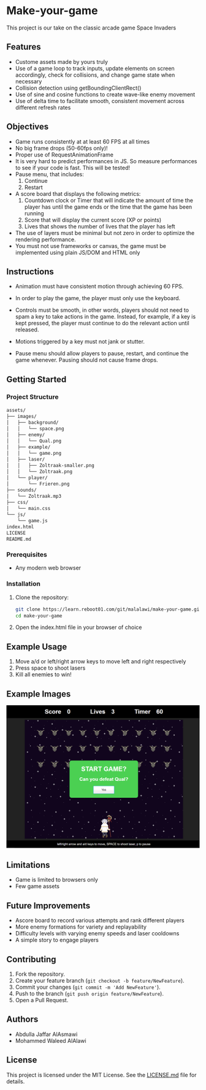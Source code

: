 # Make-your-game

This project is our take on the classic arcade game Space Invaders

## Features
- Custome assets made by yours truly
- Use of a game loop to track inputs, update elements on screen accordingly,
check for collisions, and change game state when necessary
- Collision detection using getBoundingClientRect()
- Use of sine and cosine functions to create wave-like enemy movement
- Use of delta time to facilitate smooth, consistent movement across different refresh rates

## Objectives
- Game runs consistently at at least 60 FPS at all times
- No big frame drops (50-60fps only)!
- Proper use of RequestAnimationFrame
- It is very hard to predict performances in JS. So measure performances to see if your code is fast. This will be tested!
- Pause menu, that includes:
    1. Continue
    2. Restart
- A score board that displays the following metrics:
    1. Countdown clock or Timer that will indicate the amount of time the player has until the game ends or the time that the game has been running
    2. Score that will display the current score (XP or points)
    3. Lives that shows the number of lives that the player has left
- The use of layers must be minimal but not zero in order to optimize the rendering performance.
- You must not use frameworks or canvas, the game must be implemented using plain JS/DOM and HTML only

## Instructions

- Animation must have consistent motion through achieving 60 FPS.

- In order to play the game, the player must only use the keyboard. 

- Controls must be smooth, in other words, players should not need to spam a key to take actions in the game. 
Instead, for example, if a key is kept pressed, the player must continue to do the relevant action until released.

- Motions triggered by a key must not jank or stutter.

- Pause menu should allow players to pause, restart, and continue the game whenever. Pausing should not cause frame drops.

## Getting Started

### Project Structure

```
assets/
├── images/
│   ├── background/
│   │   └── space.png
│   ├── enemy/
│   │   └── Qual.png
│   ├── example/
│   │   └── game.png
│   ├── laser/
│   │   ├── Zoltraak-smaller.png
│   │   └── Zoltraak.png
│   └── player/
│       └── Frieren.png
├── sounds/
│   └── Zoltraak.mp3
├── css/
│   └── main.css
└── js/
    └── game.js
index.html
LICENSE
README.md
```

### Prerequisites

- Any modern web browser

### Installation

1. Clone the repository:

    ```sh
    git clone https://learn.reboot01.com/git/malalawi/make-your-game.git
    cd make-your-game
    ```
2. Open the index.html file in your browser of choice

## Example Usage

1. Move a/d or left/right arrow keys to move left and right respectively
2. Press space to shoot lasers
3. Kill all enemies to win!

## Example Images

![Gameplay](./assets/images/example/image.png)


## Limitations

- Game is limited to browsers only
- Few game assets

## Future Improvements

- Ascore board to record various attempts and rank different players
- More enemy formations for variety and replayability
- Difficulty levels with varying enemy speeds and laser cooldowns
- A simple story to engage players

## Contributing

1. Fork the repository.
2. Create your feature branch (`git checkout -b feature/NewFeature`).
3. Commit your changes (`git commit -m 'Add NewFeature'`).
4. Push to the branch (`git push origin feature/NewFeature`).
5. Open a Pull Request.

## Authors

- Abdulla Jaffar AlAsmawi
- Mohammed Waleed AlAlawi

## License

This project is licensed under the MIT License. See the [LICENSE.md](https://learn.reboot01.com/git/malalawi/make-your-game/src/branch/master/LICENSE) file for details.

